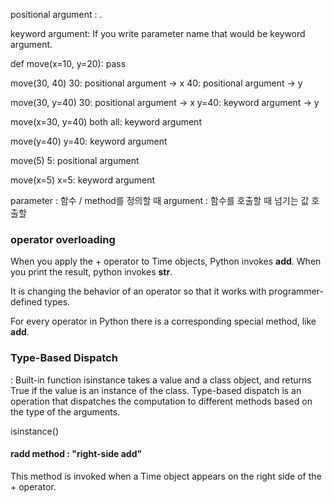 positional argument : . 

keyword argument: If you write parameter name that would be keyword argument.

def move(x=10, y=20):
    pass

move(30, 40)
30: positional argument -> x
40: positional argument -> y

move(30, y=40)
30: positional argument -> x
y=40: keyword argument -> y

move(x=30, y=40)
both all: keyword argument

move(y=40)
y=40: keyword argument

move(5)
5: positional argument

move(x=5)
x=5: keyword argument

parameter : 함수 / method를 정의할 때
argument : 함수를 호출할 때 넘기는 값
호출할

### operator overloading 

When you apply the + operator to Time objects, Python invokes __add__. When you print the result, python invokes __str__. 

It is changing the behavior of an operator so that it works with programmer-defined types.

For every operator in Python there is a corresponding special method, like __add__. 

### Type-Based Dispatch

: Built-in function isinstance takes a value and a class object, and returns True if the value is an instance of the class.
Type-based dispatch is an operation that dispatches the computation to different methods based on the type of the arguments.

isinstance()

#### __radd__ method : "right-side add"

This method is invoked when a Time object appears on the right side of the + operator.

